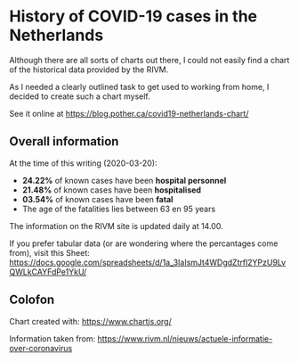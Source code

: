 # History of COVID-19 cases in the Netherlands

Although there are all sorts of charts out there, I could not easily find a
chart of the historical data provided by the RIVM.

As I needed a clearly outlined task to get used to working from home, I decided
to create such a chart myself.

See it online at https://blog.pother.ca/covid19-netherlands-chart/

## Overall information

At the time of this writing (2020-03-20):

- **24.22%** of known cases have been **hospital personnel**
- **21.48%** of known cases have been **hospitalised**
- **03.54%** of known cases have been **fatal**
- The age of the fatalities lies between 63 en 95 years

The information on the RIVM site is updated daily at 14.00.

If you prefer tabular data (or are wondering where the percantages come from),
visit this Sheet: https://docs.google.com/spreadsheets/d/1a_3IaIsmJt4WDgdZtrfl2YPzU9LvQWLkCAYFdPe1YkU/

## Colofon

Chart created with: https://www.chartjs.org/

Information taken from: https://www.rivm.nl/nieuws/actuele-informatie-over-coronavirus
